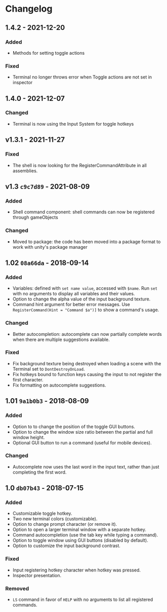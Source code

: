 Changelog
=========

## 1.4.2 - 2021-12-20

### Added
- Methods for setting toggle actions

### Fixed
- Terminal no longer throws error when Toggle actions are not set in inspector

## 1.4.0 - 2021-12-07

### Changed
- Terminal is now using the Input System for toggle hotkeys

## v1.3.1 - 2021-11-27

### Fixed
- The shell is now looking for the RegisterCommandAttribute in all assemblies.

## v1.3 `c9c7d89` - 2021-08-09

### Added
- Shell command component: shell commands can now be registered through gameObjects

### Changed
- Moved to package: the code has been moved into a package format to work with unity's package manager

## 1.02 `08a66da` - 2018-09-14

### Added
- Variables: defined with `set name value`, accessed with `$name`. Run `set` with no arguments to display all variables and their values.
- Option to change the alpha value of the input background texture.
- Command hint argument for better error messages. Use `RegisterCommand(Hint = "Command $a")]` to show a command's usage.

### Changed
- Better autocompletion: autocomplete can now partially complete words when there are multiple suggestions available.

### Fixed
- Fix background texture being destroyed when loading a scene with the Terminal set to `DontDestroyOnLoad`.
- Fix hotkeys bound to function keys causing the input to not register the first character.
- Fix formatting on autocomplete suggestions.

## 1.01 `9a1b0b3` - 2018-08-09

### Added
- Option to to change the position of the toggle GUI buttons.
- Option to change the window size ratio between the partial and full window height.
- Optional GUI button to run a command (useful for mobile devices).

### Changed
- Autocomplete now uses the last word in the input text, rather than just completing the first word.

## 1.0  `db07b43` - 2018-07-15

### Added
- Customizable toggle hotkey.
- Two new terminal colors (customizable).
- Option to change prompt character (or remove it).
- Option to open a larger terminal window with a separate hotkey.
- Command autocompletion (use the tab key while typing a command).
- Option to toggle window using GUI buttons (disabled by default).
- Option to customize the input background contrast.

### Fixed
- Input registering hotkey character when hotkey was pressed.
- Inspector presentation.

### Removed
- `LS` command in favor of `HELP` with no arguments to list all registered commands.
